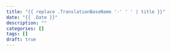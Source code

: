 ```yaml
---
title: "{{ replace .TranslationBaseName '-' ' ' | title }}"
date: "{{ .Date }}"
description: ""
categories: []
tags: []
draft: true
---
```

